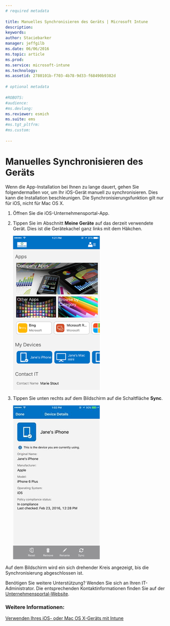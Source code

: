 ```yaml
---
# required metadata

title: Manuelles Synchronisieren des Geräts | Microsoft Intune
description:
keywords:
author: Staciebarker
manager: jeffgilb
ms.date: 06/06/2016
ms.topic: article
ms.prod:
ms.service: microsoft-intune
ms.technology:
ms.assetid: 2780101b-f703-4b78-9d33-f68490b9382d

# optional metadata

#ROBOTS:
#audience:
#ms.devlang:
ms.reviewer: esmich
ms.suite: ems
#ms.tgt_pltfrm:
#ms.custom:

---
```



# Manuelles Synchronisieren des Geräts

Wenn die App-Installation bei Ihnen zu lange dauert, gehen Sie folgendermaßen vor, um Ihr iOS-Gerät manuell zu synchronisieren. Dies kann die Installation beschleunigen. Die Synchronisierungsfunktion gilt nur für iOS, nicht für Mac OS X.

1. Öffnen Sie die iOS-Unternehmensportal-App.

2. Tippen Sie im Abschnitt **Meine Geräte** auf das derzeit verwendete Gerät. Dies ist die Gerätekachel ganz links mit dem Häkchen.

    ![ios-sync-1-comp-portal-apps](./media/ios-sync-1-comp-portal-apps.png)

3.  Tippen Sie unten rechts auf dem Bildschirm auf die Schaltfläche **Sync**.

    ![ios-sync-2-sync-button](./media/ios-sync-2-sync-button.png)

Auf dem Bildschirm wird ein sich drehender Kreis angezeigt, bis die Synchronisierung abgeschlossen ist.

Benötigen Sie weitere Unterstützung? Wenden Sie sich an Ihren IT-Administrator. Die entsprechenden Kontaktinformationen finden Sie auf der [Unternehmensportal-Website](http://portal.manage.microsoft.com).

### Weitere Informationen:
[Verwenden Ihres iOS- oder Mac OS X-Geräts mit Intune](using-your-ios-or-mac-os-x-device-with-intune.md)

<!--HONumber=Jun16_HO2-->


